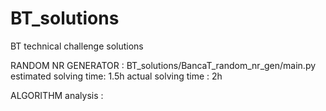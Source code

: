 # BT_solutions
BT technical challenge solutions

RANDOM NR GENERATOR : BT_solutions/BancaT_random_nr_gen/main.py
estimated solving time: 1.5h
actual solving time : 2h

ALGORITHM analysis :
